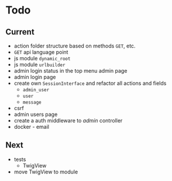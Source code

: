 # Todo

## Current

- action folder structure based on methods `GET`, etc.
- `GET` api language point
- js module `dynamic_root`
- js module `urlbuilder`
- admin login status in the top menu admin page
- admin login page
- create own `SessionInterface` and refactor all actions and fields
  - `admin_user`
  - `user`
  - `message`
- csrf
- admin users page
- create a auth middleware to *admin* controller
- docker - email

## Next

- tests  
  - TwigView  
- move TwigView to module  
